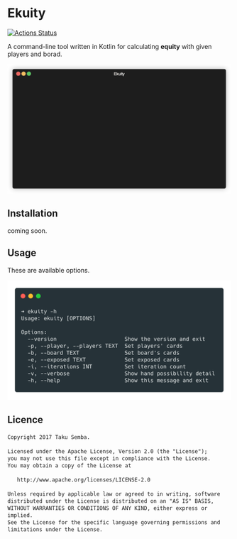 # Ekuity

[![Actions Status](https://github.com/TakuSemba/Ekuity/workflows/Primary%20CI/badge.svg)](https://github.com/TakuSemba/Ekuity/actions)

A command-line tool written in Kotlin for calculating **equity** with given players and borad.

<p align="center"><img src="/art/demo.gif"/></p>

## Installation

coming soon.

## Usage

These are available options.

<p align="left"><img src="/art/usage.png" width="560px"/></p>

## Licence
```
Copyright 2017 Taku Semba.

Licensed under the Apache License, Version 2.0 (the "License");
you may not use this file except in compliance with the License.
You may obtain a copy of the License at

   http://www.apache.org/licenses/LICENSE-2.0

Unless required by applicable law or agreed to in writing, software
distributed under the License is distributed on an "AS IS" BASIS,
WITHOUT WARRANTIES OR CONDITIONS OF ANY KIND, either express or implied.
See the License for the specific language governing permissions and
limitations under the License.
```
